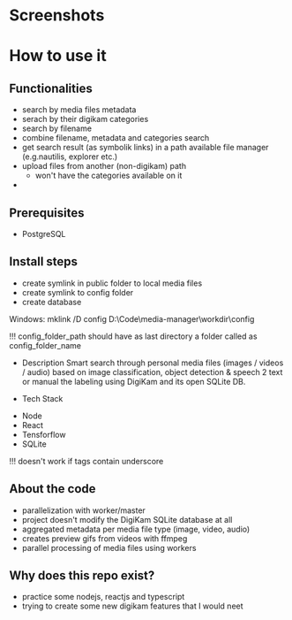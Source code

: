 # Screenshots

# How to use it

## Functionalities
- search by media files metadata
- serach by their digikam categories
- search by filename
- combine filename, metadata and categories search
- get search result (as symbolik links) in a path available file manager (e.g.nautilis, explorer etc.)
- upload files from another (non-digikam) path
    - won't have the categories available on it
- 

## Prerequisites
- PostgreSQL

## Install steps
- create symlink in public folder to local media files
- create symlink to config folder
- create database

Windows: mklink /D config D:\Code\media-manager\workdir\config

!!! config_folder_path should have as last directory a folder called as config_folder_name

* Description
Smart search through personal media files (images / videos / audio) based on image classification, object detection & speech 2 text or manual the labeling using DigiKam and its open SQLite DB.

* Tech Stack
- Node
- React
- Tensforflow
- SQLite

!!! doesn't work if tags contain underscore

## About the code
- parallelization with worker/master
- project doesn't modify the DigiKam SQLite database at all
- aggregated metadata per media file type (image, video, audio)
- creates preview gifs from videos with ffmpeg
- parallel processing of media files using workers

## Why does this repo exist?
- practice some nodejs, reactjs and typescript
- trying to create some new digikam features that I would neet